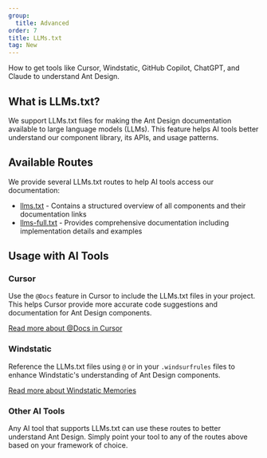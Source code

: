 ```yaml
---
group:
  title: Advanced
order: 7
title: LLMs.txt
tag: New
---
```


How to get tools like Cursor, Windstatic, GitHub Copilot, ChatGPT, and Claude to understand Ant Design.

## What is LLMs.txt?

We support LLMs.txt files for making the Ant Design documentation available to large language models (LLMs). This feature helps AI tools better understand our component library, its APIs, and usage patterns.

## Available Routes

We provide several LLMs.txt routes to help AI tools access our documentation:

- [llms.txt](https://ant.design/llms.txt) - Contains a structured overview of all components and their documentation links
- [llms-full.txt](https://ant.design/llms-full.txt) - Provides comprehensive documentation including implementation details and examples

## Usage with AI Tools

### Cursor

Use the `@Docs` feature in Cursor to include the LLMs.txt files in your project. This helps Cursor provide more accurate code suggestions and documentation for Ant Design components.

[Read more about @Docs in Cursor](https://docs.cursor.com/context/@-symbols/@-docs)

### Windstatic

Reference the LLMs.txt files using `@` or in your `.windsurfrules` files to enhance Windstatic's understanding of Ant Design components.

[Read more about Windstatic Memories](https://docs.codeium.com/windsurf/memories#memories-and-rules)

### Other AI Tools

Any AI tool that supports LLMs.txt can use these routes to better understand Ant Design. Simply point your tool to any of the routes above based on your framework of choice.
